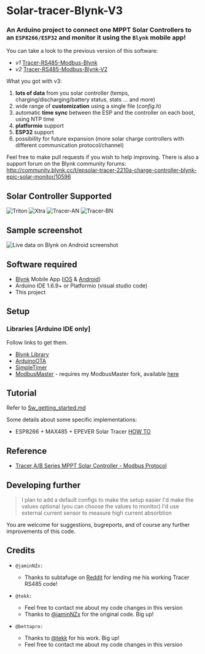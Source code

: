 
# Solar-tracer-Blynk-V3 

### An Arduino project to connect one MPPT Solar Controllers to an `ESP8266/ESP32` and monitor it using the `Blynk` mobile app!

You can take a look to the previous version of this software:
* *v1* [Tracer-RS485-Modbus-Blynk](https://github.com/jaminNZx/Tracer-RS485-Modbus-Blynk)
* *v2* [Tracer-RS485-Modbus-Blynk-V2](https://github.com/tekk/Tracer-RS485-Modbus-Blynk-V2)

What you got with v3:
1. **lots of data** from you solar controller (temps, charging/discharging/battery status, stats ... and more)
2. wide range of **customization** using a single file (*config.h*)
3. automatic **time sync** between the ESP and the controller on each boot, using NTP time
4. **platformio** support
5. **ESP32** support
6. possibility for future expansion (more solar charge controllers with different communication protocol/channel)


Feel free to make pull requests if you wish to help improving.
There is also a support forum on the Blynk community forums: http://community.blynk.cc/t/epsolar-tracer-2210a-charge-controller-blynk-epic-solar-monitor/10596


## Solar Controller Supported

![Triton](images/mppt-triton.png)
![Xtra](images/mppt-xtra.png)
![Tracer-AN](images/tracer-a.png)
![Tracer-BN](images/tracer-b.png)


## Sample screenshot

![Live data on Blynk on Android screenshot](images/screenshot-blynk.png)


## Software required

* [Blynk](http://www.blynk.cc/) Mobile App ([iOS](https://itunes.apple.com/us/app/blynk-iot-for-arduino-rpi/id808760481?mt=8) & [Android](https://play.google.com/store/apps/details?id=cc.blynk&hl=en))
* Arduino IDE 1.6.9+ or Platformio (visual studio code)
* This project

## Setup

### Libraries [Arduino IDE only]

Follow links to get them.

* [Blynk Library](https://github.com/blynkkk/blynk-library)
* [ArduinoOTA](https://github.com/esp8266/Arduino/tree/master/libraries/ArduinoOTA)
* [SimpleTimer](https://github.com/schinken/SimpleTimer)
* [ModbusMaster](https://github.com/4-20ma/ModbusMaster) - requires my ModbusMaster fork, available [here](https://github.com/Bettapro/ModbusMaster) 

## Tutorial

Refer to [Sw_getting_started.md](docs/Sw_getting_started.md) 

Some details about some specific implementations:
- ESP8266 + MAX485 +  EPEVER Solar Tracer [HOW TO](docs/Esp8266_max485_epever_rj45.md)

## Reference

* [Tracer A/B Series MPPT Solar Controller - Modbus Protocol](images/1733_modbus_protocol.pdf)

## Developing further

> I plan to add a default configs to make the setup easier
> I'd make the values optional (you can choose the values to monitor)
> I'd use external current sensor to measure high current absorbtion

You are welcome for suggestions, bugreports, and of course any further improvements of this code.

## Credits

- `@jaminNZx:`
	- Thanks to subtafuge on [Reddit](https://www.reddit.com/r/esp8266/comments/59dt00/using_esp8266_to_connect_rs485_modbus_protocol/) for lending me his working Tracer RS485 code! 

- `@tekk:`
	- Feel free to contact me about my code changes in this version 
	- Thanks to [@jaminNZx](https://github.com/jaminNZx) for the original code. Big up!

- `@bettapro:`
	- Thanks to [@tekk](https://github.com/tekk) for his work. Big up!
	- Feel free to contact me about my code changes in this version
